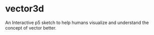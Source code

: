 # vector3d
An Interactive p5 sketch to help humans visualize and understand the concept of vector better.
